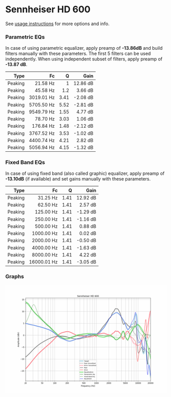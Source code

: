 # Sennheiser HD 600
See [usage instructions](https://github.com/jaakkopasanen/AutoEq#usage) for more options and info.

### Parametric EQs
In case of using parametric equalizer, apply preamp of **-13.86dB** and build filters manually
with these parameters. The first 5 filters can be used independently.
When using independent subset of filters, apply preamp of **-13.87 dB**.

| Type    | Fc         |    Q | Gain     |
|--------:|-----------:|-----:|---------:|
| Peaking | 21.58 Hz   | 1    | 12.86 dB |
| Peaking | 45.58 Hz   | 1.2  | 3.66 dB  |
| Peaking | 3019.01 Hz | 3.41 | -2.08 dB |
| Peaking | 5705.50 Hz | 5.52 | -2.81 dB |
| Peaking | 9549.79 Hz | 1.55 | 4.77 dB  |
| Peaking | 78.70 Hz   | 3.03 | 1.06 dB  |
| Peaking | 176.84 Hz  | 1.48 | -2.12 dB |
| Peaking | 3767.52 Hz | 3.53 | -1.02 dB |
| Peaking | 4400.74 Hz | 4.21 | 2.82 dB  |
| Peaking | 5056.94 Hz | 4.15 | -1.32 dB |

### Fixed Band EQs
In case of using fixed band (also called graphic) equalizer, apply preamp of **-13.10dB**
(if available) and set gains manually with these parameters.

| Type    | Fc          |    Q | Gain     |
|--------:|------------:|-----:|---------:|
| Peaking | 31.25 Hz    | 1.41 | 12.92 dB |
| Peaking | 62.50 Hz    | 1.41 | 2.57 dB  |
| Peaking | 125.00 Hz   | 1.41 | -1.29 dB |
| Peaking | 250.00 Hz   | 1.41 | -1.16 dB |
| Peaking | 500.00 Hz   | 1.41 | 0.88 dB  |
| Peaking | 1000.00 Hz  | 1.41 | 0.02 dB  |
| Peaking | 2000.00 Hz  | 1.41 | -0.50 dB |
| Peaking | 4000.00 Hz  | 1.41 | -1.63 dB |
| Peaking | 8000.00 Hz  | 1.41 | 4.22 dB  |
| Peaking | 16000.01 Hz | 1.41 | -3.05 dB |

### Graphs
![](./Sennheiser%20HD%20600.png)